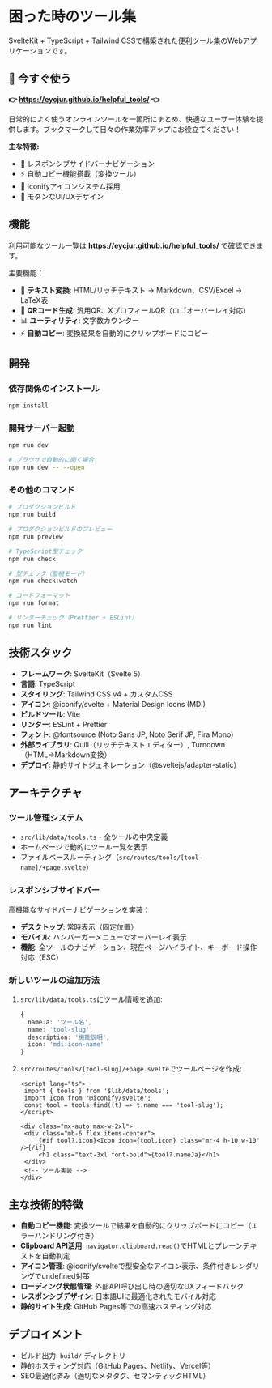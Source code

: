 # 困った時のツール集

SvelteKit + TypeScript + Tailwind CSSで構築された便利ツール集のWebアプリケーションです。

## 🚀 今すぐ使う

**👉 https://eycjur.github.io/helpful_tools/ 👈**

日常的によく使うオンラインツールを一箇所にまとめ、快適なユーザー体験を提供します。ブックマークして日々の作業効率アップにお役立てください！

**主な特徴:**

- 📱 レスポンシブサイドバーナビゲーション
- ⚡ 自動コピー機能搭載（変換ツール）
- 🎨 Iconifyアイコンシステム採用
- 🌟 モダンなUI/UXデザイン

## 機能

利用可能なツール一覧は **https://eycjur.github.io/helpful_tools/** で確認できます。

主要機能：

- 📝 **テキスト変換**: HTML/リッチテキスト → Markdown、CSV/Excel → LaTeX表
- 📱 **QRコード生成**: 汎用QR、XプロフィールQR（ロゴオーバーレイ対応）
- 📊 **ユーティリティ**: 文字数カウンター
- ⚡ **自動コピー**: 変換結果を自動的にクリップボードにコピー

## 開発

### 依存関係のインストール

```bash
npm install
```

### 開発サーバー起動

```bash
npm run dev

# ブラウザで自動的に開く場合
npm run dev -- --open
```

### その他のコマンド

```bash
# プロダクションビルド
npm run build

# プロダクションビルドのプレビュー
npm run preview

# TypeScript型チェック
npm run check

# 型チェック（監視モード）
npm run check:watch

# コードフォーマット
npm run format

# リンターチェック（Prettier + ESLint）
npm run lint
```

## 技術スタック

- **フレームワーク**: SvelteKit（Svelte 5）
- **言語**: TypeScript
- **スタイリング**: Tailwind CSS v4 + カスタムCSS
- **アイコン**: @iconify/svelte + Material Design Icons (MDI)
- **ビルドツール**: Vite
- **リンター**: ESLint + Prettier
- **フォント**: @fontsource (Noto Sans JP, Noto Serif JP, Fira Mono)
- **外部ライブラリ**: Quill（リッチテキストエディター）, Turndown（HTML→Markdown変換）
- **デプロイ**: 静的サイトジェネレーション（@sveltejs/adapter-static）

## アーキテクチャ

### ツール管理システム

- `src/lib/data/tools.ts` - 全ツールの中央定義
- ホームページで動的にツール一覧を表示
- ファイルベースルーティング（`src/routes/tools/[tool-name]/+page.svelte`）

### レスポンシブサイドバー

高機能なサイドバーナビゲーションを実装：

- **デスクトップ**: 常時表示（固定位置）
- **モバイル**: ハンバーガーメニューでオーバーレイ表示
- **機能**: 全ツールのナビゲーション、現在ページハイライト、キーボード操作対応（ESC）

### 新しいツールの追加方法

1. `src/lib/data/tools.ts`にツール情報を追加:

   ```typescript
   {
     nameJa: 'ツール名',
     name: 'tool-slug',
     description: '機能説明',
     icon: 'mdi:icon-name'
   }
   ```

2. `src/routes/tools/[tool-slug]/+page.svelte`でツールページを作成:

   ```svelte
   <script lang="ts">
   	import { tools } from '$lib/data/tools';
   	import Icon from '@iconify/svelte';
   	const tool = tools.find((t) => t.name === 'tool-slug');
   </script>

   <div class="mx-auto max-w-2xl">
   	<div class="mb-6 flex items-center">
   		{#if tool?.icon}<Icon icon={tool.icon} class="mr-4 h-10 w-10" />{/if}
   		<h1 class="text-3xl font-bold">{tool?.nameJa}</h1>
   	</div>
   	<!-- ツール実装 -->
   </div>
   ```

## 主な技術的特徴

- **自動コピー機能**: 変換ツールで結果を自動的にクリップボードにコピー（エラーハンドリング付き）
- **Clipboard API活用**: `navigator.clipboard.read()`でHTMLとプレーンテキストを自動判定
- **アイコン管理**: @iconify/svelteで型安全なアイコン表示、条件付きレンダリングでundefined対策
- **ローディング状態管理**: 外部API呼び出し時の適切なUXフィードバック
- **レスポンシブデザイン**: 日本語UIに最適化されたモバイル対応
- **静的サイト生成**: GitHub Pages等での高速ホスティング対応

## デプロイメント

- ビルド出力: `build/` ディレクトリ
- 静的ホスティング対応（GitHub Pages、Netlify、Vercel等）
- SEO最適化済み（適切なメタタグ、セマンティックHTML）

